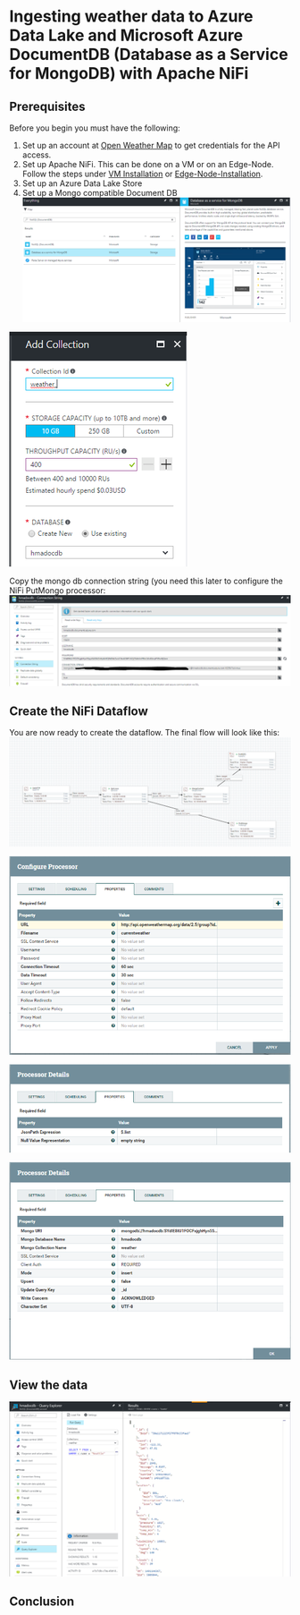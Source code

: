 
# Ingesting weather data to Azure Data Lake and Microsoft Azure DocumentDB (Database as a Service for MongoDB) with Apache NiFi

## Prerequisites
Before you begin you must have the following:
1. Set up an account at [Open Weather Map](https://openweathermap.org/) to get credentials for the API access.
2. Set up Apache NiFi. This can be done on a VM or on an Edge-Node. Follow the steps under [VM Installation](nifi-install-azure-vm.md) or [Edge-Node-Installation](nifi-install-HDIEdgeNode.md).
3. Set up an Azure Data Lake Store
4. Set up a Mongo compatible Document DB
![nifi-weather1](/images/nifi-weather1.png)

![nifi-weather2](/images/nifi-weather2.png)

Copy the mongo db connection string (you need this later to configure the NiFi PutMongo processor:
![nifi-weather3](/images/nifi-weather3.png)

## Create the NiFi Dataflow
You are now ready to create the dataflow. The final flow will look like this:
![nifi-weather5](/images/nifi-weather5.png)

![nifi-weather6](/images/nifi-weather6.png)

![nifi-weather7](/images/nifi-weather7.png)

![nifi-weather8](/images/nifi-weather8.png)

## View the data
![nifi-weather4](/images/nifi-weather4.png)

## Conclusion



